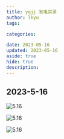 ```yaml
---
title: yqjj 发电实录
author: lkyu
tags:

categories:

date: 2023-05-16
updated: 2023-05-16
aside: true
hide: true
description:
---
```


<!-- more -->

## 2023-5-16

![5.16](https://pic2.imgdb.cn/item/646399540d2dde577748e40f.gif)

![5.16](https://pic2.imgdb.cn/item/6463a0620d2dde57775e619c.png)

![5.16](https://pic2.imgdb.cn/item/6463a0930d2dde57775ef31a.jpg)